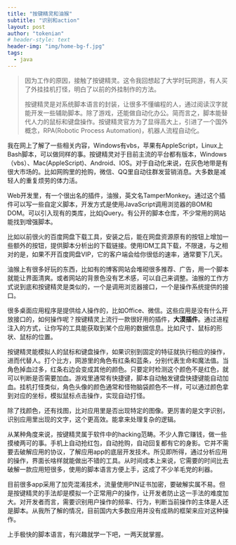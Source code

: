 ```yaml
---
title: "按键精灵和油猴"
subtitle: "识别和action"
layout: post
author: "tokenian"
# header-style: text
header-img: "img/home-bg-f.jpg"
tags:
  - java
---
```


> 因为工作的原因，接触了按键精灵。这令我回想起了大学时玩网游，有人买了外挂挂机打怪，明白了以前的外挂制作的方法。
>
> 按键精灵是对系统脚本语言的封装，让很多不懂编程的人，通过阅读汉字就能开发一些辅助脚本。除了游戏，还能做自动化办公。简而言之，脚本能替代人力的鼠标和键盘操作。按键精灵官方为了显得高大上，引进了一个国外概念，RPA(Robotic Process Automation)，机器人流程自动化。

我在网上了解了一些相关内容，Windows有vbs，苹果有AppleScript，Linux上Bash脚本，可以做同样的事。按键精灵对于目前主流的平台都有版本，Windows（vbs）、Mac(AppleScript)、Android、IOS。对于自动化来说，在灰色地带是有很大市场的。比如网购里的抢购，微信、QQ里自动往群发营销消息。大多数是减轻人的重复烦劳的体力活。

Web开发里，有一个很出名的插件，油猴，英文名TamperMonkey。通过这个插件可以写一些自定义脚本，开发方式是使用JavaScript调用浏览器的BOM和DOM。可以引入现有的类库，比如jQuery。有公开的脚本仓库，不少常用的网站能找到增强脚本。

比如以前很火的百度网盘下载工具，安装之后，能在网盘资源原有的按钮上增加一些额外的按钮，提供脚本分析出的下载链接。使用IDM工具下载，不限速，与之相对的是，如果不开百度网盘VIP，它的客户端会给你很低的速率，通常要下几天。

油猴上有很多好玩的东西，比如有的博客网站会堆砌很多推荐、广告，用一个脚本就能让界面清爽。或者网站的背景色没有艺术感，可以自己来调整。油猴的工作方式说到底和按键精灵是类似的，一个是调用浏览器接口，一个是操作系统提供的接口。

很多桌面应用程序是提供给人操作的，比如Office、微信。这些应用是没有什么开放接口的，如何操作呢？按键精灵上流行一款很好用的插件，**大漠插件**。通过进程注入的方式，让你写的工具能获取到某个应用的数据信息。比如尺寸、鼠标的形状、鼠标的位置。

按键精灵能模拟人的鼠标和键盘操作，如果识别到固定的特征就执行相应的操作，进而代替人。打个比方，网游里的角色有红条和蓝条，分别代表生命和魔法值。当角色掉血过多，红条右边会变成其他的颜色。只要定时检测这个颜色不是红色，就可以判断是否需要加血。游戏里通常有快捷键，脚本自动触发键盘快捷键能自动加血。挂机打怪类似，角色头像的颜色通常和怪物脑袋颜色不一样，可以通过颜色拿到对应的坐标，模拟鼠标点击操作，实现自动打怪。

除了找颜色，还有找图，比对应用里是否出现特定的图像。更厉害的是文字识别，识别应用里出现的文字，这个更高效。能拿来处理复杂的逻辑。

从某种角度来说，按键精灵属于软件中的hacking范畴。不少人靠它赚钱，做一些摸棱两可的事。手机上自动抢红包，自动抢购，自动回复都有它的身影。它并不需要去破解应用的协议，了解应用app的底层开发技术。所见即所得，通过分析应用的操作，界面长啥样就能做出不错的工具。从时间成本上来说，它需要的时间比去破解一款应用短很多，使用的脚本语言方便上手，这成了不少羊毛党的利器。

目前很多app采用了加壳混淆技术，流量使用PIN证书加密，要破解实属不易。但是按键精灵的手法却是模拟一个正常用户的操作，让开发者防止这一手法的难度加大。对开发者而言，需要识别用户操作的频率、行为，判断当前操作的主体是人还是脚本。从我所了解的情况，目前国内大多数应用并没有成熟的框架来应对这种操作。

上手极快的脚本语言，有兴趣就学一下吧，一两天就掌握。